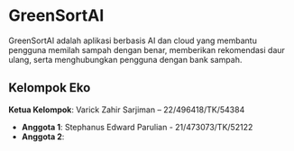 # GreenSortAI
GreenSortAI adalah aplikasi berbasis AI dan cloud yang membantu pengguna memilah sampah dengan benar, memberikan rekomendasi daur ulang, serta menghubungkan pengguna dengan bank sampah.

## Kelompok Eko
**Ketua Kelompok**: Varick Zahir Sarjiman – 22/496418/TK/54384
- **Anggota 1**: Stephanus Edward Parulian - 21/473073/TK/52122
- **Anggota 2**: 
